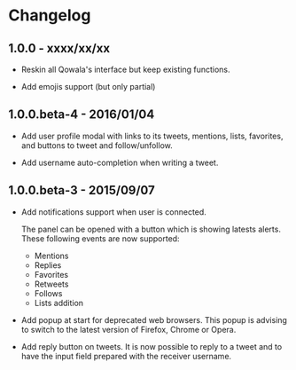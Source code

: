 # Changelog

## 1.0.0 - xxxx/xx/xx

  * Reskin all Qowala's interface but keep existing functions.

  * Add emojis support (but only partial)

## 1.0.0.beta-4 - 2016/01/04

  * Add user profile modal with links to its tweets, mentions, lists, favorites, and buttons to tweet and follow/unfollow.

  * Add username auto-completion when writing a tweet.

## 1.0.0.beta-3 - 2015/09/07

  * Add notifications support when user is connected.

    The panel can be opened with a button which is showing
    latests alerts.
    These following events are now supported:

    * Mentions
    * Replies
    * Favorites
    * Retweets
    * Follows
    * Lists addition

  * Add popup at start for deprecated web browsers.
    This popup is advising to switch to the latest version of
    Firefox, Chrome or Opera.
  * Add reply button on tweets.
    It is now possible to reply to a tweet and to have the input
    field prepared with the receiver username.

